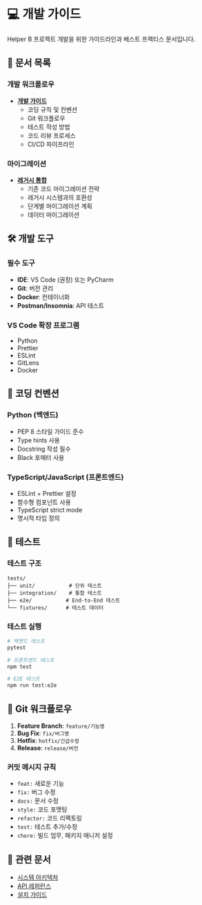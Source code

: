 # 💻 개발 가이드

Helper B 프로젝트 개발을 위한 가이드라인과 베스트 프랙티스 문서입니다.

## 📄 문서 목록

### 개발 워크플로우
- **[개발 가이드](DEVELOPMENT_GUIDE.md)**
  - 코딩 규칙 및 컨벤션
  - Git 워크플로우
  - 테스트 작성 방법
  - 코드 리뷰 프로세스
  - CI/CD 파이프라인

### 마이그레이션
- **[레거시 통합](LEGACY_INTEGRATION.md)**
  - 기존 코드 마이그레이션 전략
  - 레거시 시스템과의 호환성
  - 단계별 마이그레이션 계획
  - 데이터 마이그레이션

## 🛠️ 개발 도구

### 필수 도구
- **IDE**: VS Code (권장) 또는 PyCharm
- **Git**: 버전 관리
- **Docker**: 컨테이너화
- **Postman/Insomnia**: API 테스트

### VS Code 확장 프로그램
- Python
- Prettier
- ESLint
- GitLens
- Docker

## 📝 코딩 컨벤션

### Python (백엔드)
- PEP 8 스타일 가이드 준수
- Type hints 사용
- Docstring 작성 필수
- Black 포매터 사용

### TypeScript/JavaScript (프론트엔드)
- ESLint + Prettier 설정
- 함수형 컴포넌트 사용
- TypeScript strict mode
- 명시적 타입 정의

## 🧪 테스트

### 테스트 구조
```
tests/
├── unit/           # 단위 테스트
├── integration/    # 통합 테스트
├── e2e/           # End-to-End 테스트
└── fixtures/      # 테스트 데이터
```

### 테스트 실행
```bash
# 백엔드 테스트
pytest

# 프론트엔드 테스트
npm test

# E2E 테스트
npm run test:e2e
```

## 🔄 Git 워크플로우

1. **Feature Branch**: `feature/기능명`
2. **Bug Fix**: `fix/버그명`
3. **Hotfix**: `hotfix/긴급수정`
4. **Release**: `release/버전`

### 커밋 메시지 규칙
- `feat:` 새로운 기능
- `fix:` 버그 수정
- `docs:` 문서 수정
- `style:` 코드 포맷팅
- `refactor:` 코드 리팩토링
- `test:` 테스트 추가/수정
- `chore:` 빌드 업무, 패키지 매니저 설정

## 🔗 관련 문서
- [시스템 아키텍처](../01-architecture/SYSTEM_ARCHITECTURE.md)
- [API 레퍼런스](../01-architecture/API_REFERENCE.md)
- [설치 가이드](../03-setup/SETUP.md)